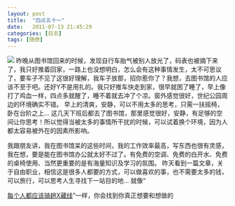 ```yaml
---
layout: post
title:  "四点五十一"
date:   2011-07-13 21:45:29
categories: [日志]
tags: [随想]
---
```


![](http://farm7.static.flickr.com/6133/5934482289_9046bf0f9d_z.jpg) 昨晚从图书馆回来的时候，发现自行车胎气被别人放光了，码表也被摘下来了，我只好推着回家，一路上也没想明白，怎么会有这种事情发生，太不可思议了，要车子不见了这很好理解，我车子放那，招你惹你了？我想，去图书馆的人应该不至于吧。还好Y不是用扎的。我只好推车快走到家，很早就困了睡了，早上像打了鸡血一样，四点多就醒了，睡不着就去冲了个凉。窗外感觉很好，世纪公园周边的环境确实不错。 早上的清爽，安静，可以不用太多的思考，只需一扶摇椅，卧在台阶之上... 这几天下班后都去了图书馆，那里感觉很好，安静，有足够的空间让你思考！所以觉得当被太多的事情所干扰的时候，可以试着换个环境，因为人都太容易被外在的因素所影响。

我跟朋友讲，我在图书馆呆的这些时间，我的工作效率最高，写东西也很有灵感，我在想，要是能在图书馆办公就太好不过了。有免费的空调、免费的白开水、免费的桌椅使用、当然更重要的是有海量知识及学习的氛围。 昨天看到一篇文章，关于自由职业，相信这是很多人都要的方式，可以做喜欢的事，也不需要太多的钱，可以旅行，可以思考人生寻找下一站目的地... 就像“

[每个人都应该骑趟X藏线](http://www.zhangyuanyi.net/archives/167)”一样，你会找到你真正想要和想做的